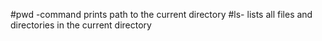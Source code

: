 #pwd -command prints path to the current directory
#ls- lists all files and directories in the current directory
